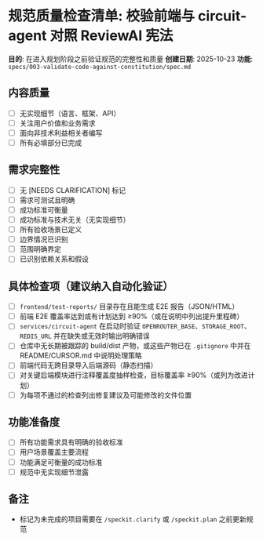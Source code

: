 # 规范质量检查清单: 校验前端与 circuit-agent 对照 ReviewAI 宪法

**目的**: 在进入规划阶段之前验证规范的完整性和质量
**创建日期**: 2025-10-23
**功能**: `specs/003-validate-code-against-constitution/spec.md`

## 内容质量

- [ ] 无实现细节（语言、框架、API）
- [ ] 关注用户价值和业务需求
- [ ] 面向非技术利益相关者编写
- [ ] 所有必填部分已完成

## 需求完整性

- [ ] 无 [NEEDS CLARIFICATION] 标记
- [ ] 需求可测试且明确
- [ ] 成功标准可衡量
- [ ] 成功标准与技术无关（无实现细节）
- [ ] 所有验收场景已定义
- [ ] 边界情况已识别
- [ ] 范围明确界定
- [ ] 已识别依赖关系和假设

## 具体检查项（建议纳入自动化验证）

- [ ] `frontend/test-reports/` 目录存在且能生成 E2E 报告（JSON/HTML）
- [ ] 前端 E2E 覆盖率达到或有计划达到 ≥90%（或在说明中列出提升里程碑）
- [ ] `services/circuit-agent` 在启动时验证 `OPENROUTER_BASE`、`STORAGE_ROOT`、`REDIS_URL` 并在缺失或无效时输出明确错误
- [ ] 仓库中无长期被跟踪的 build/dist 产物，或这些产物已在 `.gitignore` 中并在 README/CURSOR.md 中说明处理策略
- [ ] 前端代码无跨目录导入后端源码（静态扫描）
- [ ] 对关键后端模块进行注释覆盖度抽样检查，目标覆盖率 ≥90%（或列为改进计划）
- [ ] 为每项不通过的检查列出修复建议及可能修改的文件位置

## 功能准备度

- [ ] 所有功能需求具有明确的验收标准
- [ ] 用户场景覆盖主要流程
- [ ] 功能满足可衡量的成功标准
- [ ] 规范中无实现细节泄露

## 备注

- 标记为未完成的项目需要在 `/speckit.clarify` 或 `/speckit.plan` 之前更新规范
